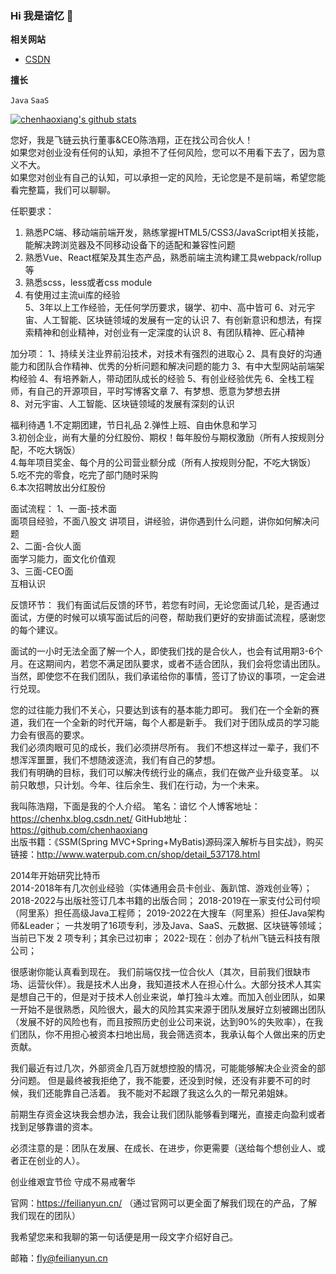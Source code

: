 ### Hi 我是谙忆 👋

**相关网站**  

- [CSDN](https://chenhx.blog.csdn.net/) 

**擅长**  

<code>Java</code>
<code>SaaS</code>

[![chenhaoxiang's github stats](https://github-readme-stats.vercel.app/api?username=chenhaoxiang&hide=prs,issues,contribs&count_private=true&show_icons=true)](https://github.com/chenhaoxiang)

<!--
**chenhaoxiang/chenhaoxiang** is a ✨ _special_ ✨ repository because its `README.md` (this file) appears on your GitHub profile.

Here are some ideas to get you started:

- 🔭 I’m currently working on ...
- 🌱 I’m currently learning ...
- 👯 I’m looking to collaborate on ...
- 🤔 I’m looking for help with ...
- 💬 Ask me about ...
- 📫 How to reach me: ...
- 😄 Pronouns: ...
- ⚡ Fun fact: ...
-->

您好，我是飞链云执行董事&CEO陈浩翔，正在找公司合伙人！  
如果您对创业没有任何的认知，承担不了任何风险，您可以不用看下去了，因为意义不大。  
如果您对创业有自己的认知，可以承担一定的风险，无论您是不是前端，希望您能看完整篇，我们可以聊聊。  

任职要求：
1. 熟悉PC端、移动端前端开发，熟练掌握HTML5/CSS3/JavaScript相关技能，能解决跨浏览器及不同移动设备下的适配和兼容性问题  
2. 熟悉Vue、React框架及其生态产品，熟悉前端主流构建工具webpack/rollup等
3. 熟悉scss，less或者css module
4. 有使用过主流ui库的经验  
5、3年以上工作经验，无任何学历要求，辍学、初中、高中皆可 
6、对元宇宙、人工智能、区块链领域的发展有一定的认识 
7、有创新意识和想法，有探索精神和创业精神，对创业有一定深度的认识
8、有团队精神、匠心精神 

加分项：
1、持续关注业界前沿技术，对技术有强烈的进取心
2、具有良好的沟通能力和团队合作精神、优秀的分析问题和解决问题的能力 
3、有中大型网站前端架构经验 
4、有培养新人，带动团队成长的经验 
5、有创业经验优先 
6、全栈工程师，有自己的开源项目，平时写博客文章 
7、有梦想、愿意为梦想去拼  
8、对元宇宙、人工智能、区块链领域的发展有深刻的认识  

福利待遇
1.不定期团建，节日礼品 
2.弹性上班、自由休息和学习     
3.初创企业，尚有大量的分红股份、期权！每年股份与期权激励（所有人按规则分配，不吃大锅饭）     
4.每年项目奖金、每个月的公司营业额分成（所有人按规则分配，不吃大锅饭）   
5.吃不完的零食，吃完了部门随时采购   
6.本次招聘放出分红股份  

面试流程：
1、一面-技术面  
	面项目经验，不面八股文
	讲项目，讲经验，讲你遇到什么问题，讲你如何解决问题  
2、二面-合伙人面  
	面学习能力，面文化价值观  
3、三面-CEO面  
	互相认识 


反馈环节：
我们有面试后反馈的环节，若您有时间，无论您面试几轮，是否通过面试，方便的时候可以填写面试后的问卷，帮助我们更好的安排面试流程，感谢您的每个建议。 

面试的一小时无法全面了解一个人，即使我们找的是合伙人，也会有试用期3-6个月。在这期间内，若您不满足团队要求，或者不适合团队，我们会将您请出团队。当然，即使您不在我们团队，我们承诺给你的事情，签订了协议的事项，一定会进行兑现。    

您的过往能力我们不关心，只要达到该有的基本能力即可。 
我们在一个全新的赛道，我们在一个全新的时代开端，每个人都是新手。 
我们对于团队成员的学习能力会有很高的要求。  
我们必须肉眼可见的成长，我们必须拼尽所有。 
我们不想这样过一辈子，我们不想浑浑噩噩，我们不想随波逐流，我们有自己的梦想。  
我们有明确的目标，我们可以解决传统行业的痛点，我们在做产业升级变革。 
以前只敢想，只计划。今年、往后余生、我们在行动，为一个未来。

我叫陈浩翔，下面是我的个人介绍。
笔名：谙忆 
个人博客地址：https://chenhx.blog.csdn.net/
GitHub地址：https://github.com/chenhaoxiang   
出版书籍：《SSM(Spring MVC+Spring+MyBatis)源码深入解析与目实战》，购买链接：http://www.waterpub.com.cn/shop/detail_537178.html  

2014年开始研究比特币  
2014-2018年有几次创业经验（实体通用会员卡创业、轰趴馆、游戏创业等）； 
2018-2022与出版社签订几本书籍的出版合同；
2018-2019在一家支付公司付呗（阿里系）担任高级Java工程师；
2019-2022在大搜车（阿里系）担任Java架构师&Leader；
一共发明了16项专利，涉及Java、SaaS、元数据、区块链等领域；当前已下发 2 项专利；其余已过初审；
2022-现在：创办了杭州飞链云科技有限公司；

很感谢你能认真看到现在。
我们前端仅找一位合伙人（其次，目前我们很缺市场、运营伙伴）。我是技术人出身，我知道技术人在担心什么。大部分技术人其实是想自己干的，但是对于技术人创业来说，单打独斗太难。而加入创业团队，如果一开始不是很熟悉，风险很大，最大的风险其实来源于团队发展好立刻被踢出团队（发展不好的风险也有，而且按照历史创业公司来说，达到90%的失败率），在我们团队，你不用担心被资本扫地出局，我会筛选资本，我承认每个人做出来的历史贡献。 

我们最近有过几次，外部资金几百万就想控股的情况，可能能够解决企业资金的部分问题。 
但是最终被我拒绝了，我不能要，还没到时候，还没有非要不可的时候，我们还能靠自己活着。 
我不能对不起跟了我这么久的一帮兄弟姐妹。  

前期生存资金这块我会想办法，我会让我们团队能够看到曙光，直接走向盈利或者找到足够靠谱的资本。   

必须注意的是：团队在发展、在成长、在进步，你更需要（送给每个想创业人、或者正在创业的人）。   

创业维艰宜节俭 守成不易戒奢华 

官网：https://feilianyun.cn/ （通过官网可以更全面了解我们现在的产品，了解我们现在的团队）  

我希望您来和我聊的第一句话便是用一段文字介绍好自己。 

邮箱：fly@feilianyun.cn
